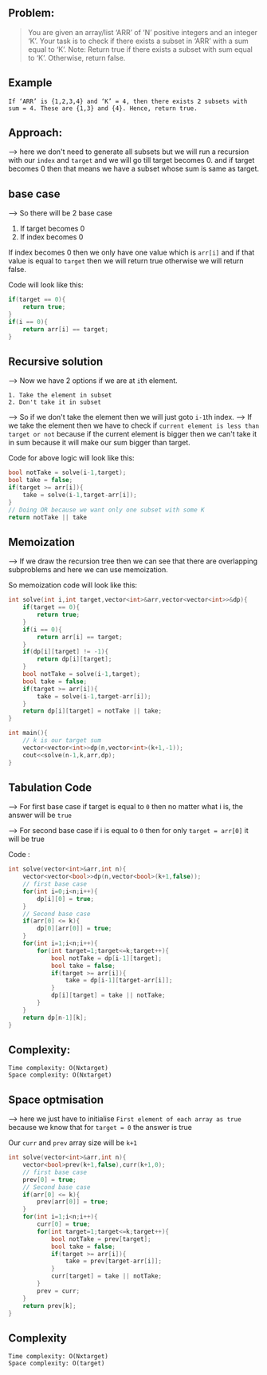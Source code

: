 ## Problem:

>You are given an array/list ‘ARR’ of ‘N’ positive integers and an integer ‘K’. Your task is to check if there exists a subset in ‘ARR’ with a sum equal to ‘K’.
 Note: Return true if there exists a subset with sum equal to ‘K’. Otherwise, return false.
 
## Example
```
If ‘ARR’ is {1,2,3,4} and ‘K’ = 4, then there exists 2 subsets with sum = 4. These are {1,3} and {4}. Hence, return true.
```

## Approach:

--> here we don't need to generate all subsets but we will run a recursion with our `index` and `target` and we will go till target becomes 0. and if target becomes 0 then that means we have a subset whose sum is same as target.

## base case

--> So there will be 2 base case

1. If target becomes 0
2. If index becomes 0

If index becomes 0 then we only have one value which is `arr[i]` and if that value is equal to `target` then we will return true otherwise we will return false.

Code will look like this:

```cpp
if(target == 0){
	return true;
}
if(i == 0){
	return arr[i] == target;
}
```

## Recursive solution

--> Now we have 2 options if we are at `i`th element.

```
1. Take the element in subset
2. Don't take it in subset
```

--> So if we don't take the element then we will just goto `i-1`th index. 
--> If we take the element then we have to check if `current element is less than target or not` because if the current element is bigger then we can't take it in sum because it will make our sum bigger than target.

Code for above logic will look like this:

```cpp
bool notTake = solve(i-1,target);
bool take = false;
if(target >= arr[i]){
	take = solve(i-1,target-arr[i]);
}
// Doing OR because we want only one subset with some K 
return notTake || take
```

## Memoization 

--> If we draw the recursion tree then we can see that there are overlapping subproblems and here we can use memoization.

So memoization code will look like this:

```cpp
int solve(int i,int target,vector<int>&arr,vector<vector<int>>&dp){
	if(target == 0){
		return true;
	}
	if(i == 0){
		return arr[i] == target;
	}
	if(dp[i][target] != -1){
		return dp[i][target];
	}
	bool notTake = solve(i-1,target);
	bool take = false;
	if(target >= arr[i]){
		take = solve(i-1,target-arr[i]);
	}
	return dp[i][target] = notTake || take;
}

int main(){
	// k is our target sum
	vector<vector<int>>dp(n,vector<int>(k+1,-1));
	cout<<solve(n-1,k,arr,dp);
}
```

## Tabulation Code

--> For first base case if target is equal to `0` then no matter what i is, the answer will be `true`

--> For second base case if i is equal to `0` then for only `target = arr[0]` it will be true 

Code :

```cpp
int solve(vector<int>&arr,int n){
	vector<vector<bool>>dp(n,vector<bool>(k+1,false));
	// first base case
	for(int i=0;i<n;i++){
		dp[i][0] = true;
	}
	// Second base case
	if(arr[0] <= k){
		dp[0][arr[0]] = true;
	}
	for(int i=1;i<n;i++){
		for(int target=1;target<=k;target++){
			bool notTake = dp[i-1][target];
			bool take = false;
			if(target >= arr[i]){
				take = dp[i-1][target-arr[i]];
			}
			dp[i][target] = take || notTake;
		}
	}
	return dp[n-1][k];
}
```

## Complexity:

```
Time complexity: O(Nxtarget)
Space complexity: O(Nxtarget)
```

## Space optmisation

--> here we just have to initialise `First element of each array as true` because we know that for `target = 0` the answer is true

Our `curr` and `prev` array size will be `k+1` 

```cpp
int solve(vector<int>&arr,int n){
	vector<bool>prev(k+1,false),curr(k+1,0);
	// first base case
	prev[0] = true;
	// Second base case
	if(arr[0] <= k){
		prev[arr[0]] = true;
	}
	for(int i=1;i<n;i++){
		curr[0] = true;
		for(int target=1;target<=k;target++){
			bool notTake = prev[target];
			bool take = false;
			if(target >= arr[i]){
				take = prev[target-arr[i]];
			}
			curr[target] = take || notTake;
		}
		prev = curr;
	}
	return prev[k];
}
```

## Complexity

```
Time complexity: O(Nxtarget)
Space complexity: O(target)
```

